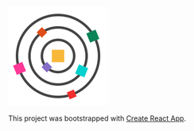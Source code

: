 [logo]: https://github.com/MenSeb/react-cubes-galaxy/blob/master/public/logo.svg "Cubes Galaxy logo"

![alt text][logo]

This project was bootstrapped with [Create React App](https://github.com/facebook/create-react-app).